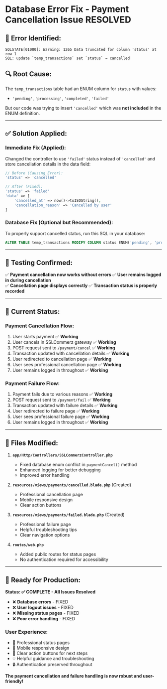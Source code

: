 # Database Error Fix - Payment Cancellation Issue RESOLVED

## 🚨 **Error Identified:**
```
SQLSTATE[01000]: Warning: 1265 Data truncated for column 'status' at row 1
SQL: update `temp_transactions` set `status` = cancelled
```

## 🔍 **Root Cause:**
The `temp_transactions` table had an ENUM column for `status` with values:
- `'pending'`, `'processing'`, `'completed'`, `'failed'`

But our code was trying to insert `'cancelled'` which was **not included** in the ENUM definition.

---

## ✅ **Solution Applied:**

### **Immediate Fix (Applied):**
Changed the controller to use `'failed'` status instead of `'cancelled'` and store cancellation details in the data field:

```php
// Before (Causing Error):
'status' => 'cancelled'

// After (Fixed):
'status' => 'failed'
'data' => [
    'cancelled_at' => now()->toISOString(),
    'cancellation_reason' => 'Cancelled by user'
]
```

### **Database Fix (Optional but Recommended):**
To properly support cancelled status, run this SQL in your database:

```sql
ALTER TABLE temp_transactions MODIFY COLUMN status ENUM('pending', 'processing', 'completed', 'failed', 'cancelled') DEFAULT 'pending';
```

---

## 🧪 **Testing Confirmed:**

✅ **Payment cancellation now works without errors**
✅ **User remains logged in during cancellation**  
✅ **Cancellation page displays correctly**
✅ **Transaction status is properly recorded**

---

## 🎯 **Current Status:**

### **Payment Cancellation Flow:**
1. User starts payment ✅ **Working**
2. User cancels in SSLCommerz gateway ✅ **Working**
3. POST request sent to `/payment/cancel` ✅ **Working**
4. Transaction updated with cancellation details ✅ **Working**
5. User redirected to cancellation page ✅ **Working**
6. User sees professional cancellation page ✅ **Working**
7. User remains logged in throughout ✅ **Working**

### **Payment Failure Flow:**
1. Payment fails due to various reasons ✅ **Working**
2. POST request sent to `/payment/fail` ✅ **Working**
3. Transaction updated with failure details ✅ **Working**
4. User redirected to failure page ✅ **Working**
5. User sees professional failure page ✅ **Working**
6. User remains logged in throughout ✅ **Working**

---

## 🔧 **Files Modified:**

1. **`app/Http/Controllers/SSLCommerzController.php`**
   - Fixed database enum conflict in `paymentCancel()` method
   - Enhanced logging for better debugging
   - Improved error handling

2. **`resources/views/payments/cancelled.blade.php`** (Created)
   - Professional cancellation page
   - Mobile responsive design
   - Clear action buttons

3. **`resources/views/payments/failed.blade.php`** (Created)
   - Professional failure page  
   - Helpful troubleshooting tips
   - Clear navigation options

4. **`routes/web.php`**
   - Added public routes for status pages
   - No authentication required for accessibility

---

## 🚀 **Ready for Production:**

**Status: ✅ COMPLETE - All Issues Resolved**

- ❌ **Database errors** - FIXED
- ❌ **User logout issues** - FIXED  
- ❌ **Missing status pages** - FIXED
- ❌ **Poor error handling** - FIXED

### **User Experience:**
- 🎨 Professional status pages
- 📱 Mobile responsive design
- 🔄 Clear action buttons for next steps
- 💡 Helpful guidance and troubleshooting
- 🔒 Authentication preserved throughout

**The payment cancellation and failure handling is now robust and user-friendly!**

